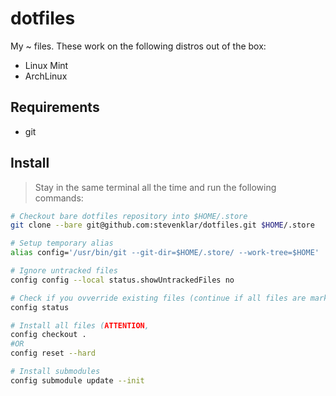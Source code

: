 # dotfiles
My ~ files. These work on the following distros out of the box:

* Linux Mint
* ArchLinux

## Requirements

* git

## Install

> Stay in the same terminal all the time and run the following commands:

```bash
# Checkout bare dotfiles repository into $HOME/.store
git clone --bare git@github.com:stevenklar/dotfiles.git $HOME/.store

# Setup temporary alias
alias config='/usr/bin/git --git-dir=$HOME/.store/ --work-tree=$HOME'

# Ignore untracked files
config config --local status.showUntrackedFiles no

# Check if you ovverride existing files (continue if all files are marked deleted or you are sure to overwrite whatever)
config status

# Install all files (ATTENTION, 
config checkout .
#OR
config reset --hard

# Install submodules
config submodule update --init
```



